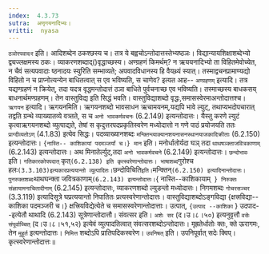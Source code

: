 ```yaml
---
index:  4.3.73
sutra:  अणृगयनादिभ्यः।
vritti:  nyasa
---
```


`ठञोरपवादःर` इति। आदिशब्देन ठकश्छस्य च। तत्र ये बह्वचोऽन्तोदात्तस्तेभ्यष्ठञः। विद्यान्यायशिक्षाशब्देभ्यो द्व्यज्लक्षमस्य ठकः। व्याकरणशब्दाद्()वृद्धाच्छस्य। अण्ग्रहणं किमर्थम्? न ऋययनादिभ्यो ता विहितमेवोच्येत, न चैवं सत्यपवादाः ष्ठनादयः स्युरिति सम्भाव्यते; अपवादविधानस्य हि वैयथ्र्यं स्यात्। तस्माद्वचनप्रामाण्यद्यो विहितो न च प्राप्नोत्यन्येन बाधितत्वात् स एव भविष्यति, स चाणेव? इत्यत आह-- `अण्ग्रहणम्` इत्यादि। तत्र यद्यण्ग्रहणं न क्रियेत्, तदा यदत्र वृद्धमन्तोदात्तं ठञा बाधिते पुर्वचनाच्छ एव भविष्यति। तस्माच्छस्य बाधकसय् बाधनार्थमण्ग्रहणम्। तेन वास्तुविद्य इति सिद्धं भवति। वास्तुविद्याशब्दो वृद्धः,समासस्वेरमाअन्तोदात्तश्च।
`ऋगयन` इत्यादि। ऋगयनमिति। ऋगयनशब्दो भावसाधन ऋचामयनम्,यद्यपि भावे ल्युट्, तथाप्यभदोपचारात् तद्वति ग्रन्थे व्याख्यातव्ये वत्र्तते, स च `अनो भावकर्मवचनः` (6.2.149) इत्यन्तोदात्तः। यैस्तु करणे ल्युटं कृत्वाऋगयनशब्दो व्युत्पाद्यते, तेषां स कृदुत्तरपदप्रकृतिस्वरेण मध्योदात्तो न गणे पाठं प्रयोजयति ततः `प्राग्दीव्यतोऽण्` (4.1.83) इत्येव सिद्धः। पदव्याख्यानशब्दः `मन्क्तिन्व्याक्यानशयनासनस्थानयाजकादिक्रीताः` (6.2.150) इत्यन्तोदात्तः। `{नास्ति-- काशिकायां पदमञ्जर्यां च।} मान` इति। मनोर्धातोर्यदा घञ् तदा `थाथषञ्क्ताजवित्रकाणाम्` (6.2.143) इत्यन्तोदात्तः। अथ मिनातेर्ल्युट्,तदा `अनो भावकर्मवचने` (6.2.149) इत्यन्तोदात्तः। `छन्दोभावः` इति। `गतिकारकोपपदात्` कृत्` (6.2.138) इति कृत्स्वरेणान्तोदात्तः। भाषाशब्द `गुरोश्च हलः` (3.3.103)इत्यकारप्रत्ययान्तो व्युत्पादितः। `छन्दोविचिति` इति। `मन्क्तिन्` (6.2.150) इत्यादिनान्तोदात्तः। पुनरुक्तशब्दः `थाथघन्क्ता जवित्रकाणाम्` (6.2.143) इत्यन्तोदात्तः। `{ नास्ति--काशिकायाम्` } निरुक्तः` `संज्ञायामनाचितादीनाम्` (6.2.145) इत्यन्तोदात्तः, व्याकरणशब्दो ल्युडन्तो मध्योदात्तः। निगमशब्दः `गोचरसञ्चर` (3.3.119) इत्यादिसूत्रे घप्रत्ययान्तो निपातितः प्रत्यस्वरेणान्तोदात्तः। वास्तुविद्याशब्दोऽङ्गविद्या {क्षत्त्रविद्या--काशिका पदमञ्जरी च।} क्षत्त्रियविद्येत्येते च समासस्वरेणान्तोदात्ताः। उत्पात्, `{उत्पाद --काशिका` } उदपाद--इत्येतौ थाथादि (6.2.143) सूत्रेणान्तोदात्तौ। संवत्सर इति। `अशेः सर` (द।उ।८।५०) इत्यनुवृत्तौ `वसेः संपूर्वाच्चित्` (द।उ।८।५१,५२) इत्येवं व्युत्पादतित्वात् संवत्सरशब्दोऽन्तोदात्तः। मृह्रतेर्धातोः क्तः, क्ते ऊरागमः, तेन `मुहूर्त` इत्यन्तोदात्तः। `निमित्त` शब्दोऽपि प्रातिपदिकस्वरेण। `उपनिषत्` इति। उपनिपूर्वात् सदेः क्विप्। कृत्स्वरेणान्तोदात्तः॥

